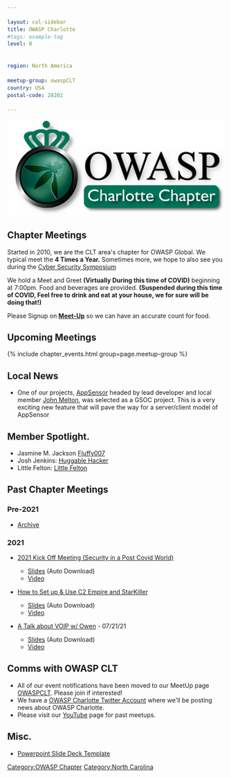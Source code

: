 ```yaml
---

layout: col-sidebar
title: OWASP Charlotte
#tags: example-tag
level: 0


region: North America

meetup-group: owaspCLT
country: USA
postal-code: 28202

---
```

![](assets/images/600_103072722.jpeg)

## Chapter Meetings

Started in 2010, we are the CLT area's chapter for OWASP Global. We typical meet the **4 Times a Year.** Sometimes more, we hope to also see you during the [Cyber Security Symposium](https://cybersecuritysymposium.uncc.edu/)

We hold a Meet and Greet **(Virtually During this time of COVID)** beginning at 7:00pm. Food and beverages are
provided. **(Suspended during this time of COVID, Feel free to drink and eat at your house, we for sure will be doing that!)**

Please Signup on [**Meet-Up**](https://www.meetup.com/owaspCLT) so we
can have an accurate count for food.



## Upcoming Meetings

{% include chapter_events.html group=page.meetup-group %}

<script type='text/javascript'> $(function(){ $(".timeclass").hover(function() { utc_str = $(this).text(); ndx = utc_str.indexOf(':'); st_hour_str = utc_str.substring(0, ndx); st_min_str = utc_str.substring(ndx + 1, ndx + 3); utc_dt = luxon.DateTime.utc(2020, 06, 06, parseInt(st_hour_str), parseInt(st_min_str), 0); start_dt = utc_dt.setZone(luxon.DateTime.local().zoneName); ndx = utc_str.lastIndexOf(':'); end_hour_str = utc_str.substring(ndx - 2, ndx - 1); end_min_str = utc_str.substring(ndx + 1, ndx + 3); utc_dt = luxon.DateTime.utc(2020, 06, 06, parseInt(end_hour_str), parseInt(end_min_str), 0); end_dt = utc_dt.setZone(luxon.DateTime.local().zoneName); popstr = start_dt.toLocaleString(luxon.DateTime.TIME_WITH_SECONDS) + ' to ' + end_dt.toLocaleString(luxon.DateTime.TIME_WITH_SHORT_OFFSET); $(this).prop('title', popstr); }); }); </script>


## Local News

  - One of our projects,
    [AppSensor](https://github.com/OWASP/www-project-appsensor)
    headed by lead developer and local member [John Melton](https://github.com/jtmelton), was selected
    as a GSOC project. This is a very exciting new feature that will
    pave the way for a server/client model of AppSensor

<!-- end list -->

## Member Spotlight.

  - Jasmine M. Jackson [Fluffy007](https://thefluffy007.com/)
  - Josh Jenkins: [Huggable Hacker](https://www.huggablehacker.com/)
   - Little Felton: [Little Felton](https://www.littlefelton.com/)
<!-- end list -->


## Past Chapter Meetings

### **Pre-2021**
  - [Archive](archive.md)
  
### **2021**
  - [2021 Kick Off Meeting (Security in a Post Covid World)](https://www.meetup.com/owaspCLT/events/274975479/)
     - [Slides](assets/images/OWASPCLT_12121.pptx) (Auto Download)
     - [Video](https://youtu.be/p5s1AKOTDf4)

  - [How to Set up & Use C2 Empire and StarKiller](https://www.meetup.com/owaspCLT/events/274988410/)
     - [Slides](assets/images/OWASPCLT_Empire-42121.pptx) (Auto Download)
     - [Video](https://youtu.be/qtqb5hsc2Zw)

  - [A Talk about VOIP w/ Owen](https://www.meetup.com/owaspCLT/events/274988434/) - 07/21/21
     - [Slides](assets/images/#) (Auto Download)
     - [Video](#)
 
## Comms with OWASP CLT

  - All of our event notifications have been moved to our MeetUp page 
    [OWASPCLT](http://www.meetup.com/owaspCLT/). Please join if
    interested! 
  - We have a [OWASP Charlotte Twitter
    Account](http://twitter.com/OWASPCharlotte) where we'll be posting
    news about OWASP Charlotte. 
  - Please visit our [YouTube](https://www.youtube.com/channel/UC8gUuxBL8u6PDiHFdZIgnqg) page for past meetups.
  
## Misc.
  
   - [Powerpoint Slide Deck Template](assets/images/OWASPCLT_Template.pptx)

[Category:OWASP Chapter](Category:OWASP_Chapter "wikilink")
[Category:North Carolina](Category:North_Carolina "wikilink")
